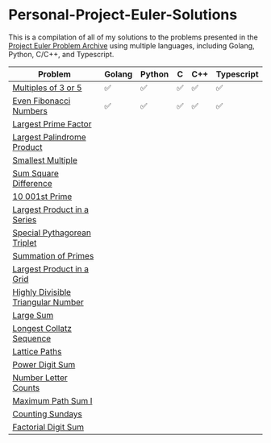 # Personal-Project-Euler-Solutions

This is a compilation of all of my solutions to the problems presented in the [Project Euler Problem Archive](https://projecteuler.net/archives) using multiple languages, including Golang, Python, C/C++, and Typescript.

| Problem | Golang | Python | C | C++ | Typescript |
| ------- | ------ | ------ | - | --- | ---------- | 
| [Multiples of 3 or 5](https://projecteuler.net/problem=1) | :white_check_mark: | :white_check_mark: | :white_check_mark: | :white_check_mark: | :white_check_mark: |
| [Even Fibonacci Numbers](https://projecteuler.net/problem=2) | :white_check_mark: | :white_check_mark: | :white_check_mark: | :white_check_mark: | :white_check_mark: |
| [Largest Prime Factor](https://projecteuler.net/problem=3) |  |  |  |  |  |
| [Largest Palindrome Product](https://projecteuler.net/problem=4) |  |  |  |  |  |
| [Smallest Multiple](https://projecteuler.net/problem=5) |  |  |  |  |  |
| [Sum Square Difference](https://projecteuler.net/problem=6) |  |  |  |  |  |
| [10 001st Prime](https://projecteuler.net/problem=7) |  |  |  |  |  |
| [Largest Product in a Series](https://projecteuler.net/problem=8) |  |  |  |  |  |
| [Special Pythagorean Triplet](https://projecteuler.net/problem=9) |  |  |  |  |  |
| [Summation of Primes](https://projecteuler.net/problem=10) |  |  |  |  |  |
| [Largest Product in a Grid](https://projecteuler.net/problem=11) |  |  |  |  |  |
| [Highly Divisible Triangular Number](https://projecteuler.net/problem=12) |  |  |  |  |  |
| [Large Sum](https://projecteuler.net/problem=13) |  |  |  |  |  |
| [Longest Collatz Sequence](https://projecteuler.net/problem=14) |  |  |  |  |  |
| [Lattice Paths](https://projecteuler.net/problem=15) |  |  |  |  |  |
| [Power Digit Sum](https://projecteuler.net/problem=16) |  |  |  |  |  |
| [Number Letter Counts](https://projecteuler.net/problem=17) |  |  |  |  |  |
| [Maximum Path Sum I](https://projecteuler.net/problem=18) |  |  |  |  |  |
| [Counting Sundays](https://projecteuler.net/problem=19) |  |  |  |  |  |
| [Factorial Digit Sum](https://projecteuler.net/problem=20) |  |  |  |  |  |
